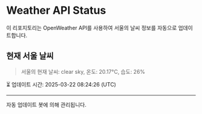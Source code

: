 
# Weather API Status

이 리포지토리는 OpenWeather API를 사용하여 서울의 날씨 정보를 자동으로 업데이트합니다.

## 현재 서울 날씨
> 서울의 현재 날씨: clear sky, 온도: 20.17°C, 습도: 26%

⏳ 업데이트 시간: 2025-03-22 08:24:26 (UTC)

---
자동 업데이트 봇에 의해 관리됩니다.
